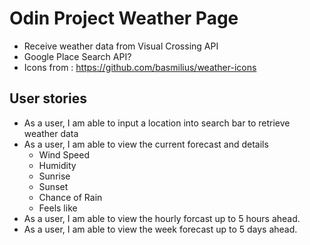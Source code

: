 # Odin Project Weather Page

- Receive weather data from Visual Crossing API
- Google Place Search API?
- Icons from : https://github.com/basmilius/weather-icons

## User stories

- As a user, I am able to input a location into search bar to retrieve weather data
- As a user, I am able to view the current forecast and details
  - Wind Speed
  - Humidity
  - Sunrise
  - Sunset
  - Chance of Rain
  - Feels like
- As a user, I am able to view the hourly forcast up to 5 hours ahead.
- As a user, I am able to view the week forecast up to 5 days ahead.

